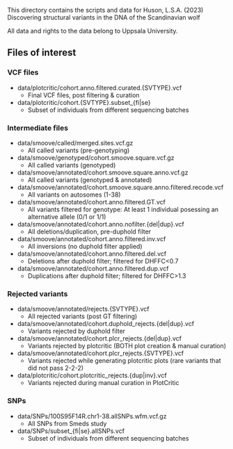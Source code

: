 This directory contains the scripts and data for
Huson, L.S.A. (2023) Discovering structural variants in the DNA of the Scandinavian wolf

All data and rights to the data belong to Uppsala University.


## Files of interest
### VCF files
- data/plotcritic/cohort.anno.filtered.curated.{SVTYPE}.vcf
    - Final VCF files, post filtering & curation
- data/plotcritic/cohort.{SVTYPE}.subset_{fi|se}
    - Subset of individuals from different sequencing batches  
### Intermediate files
- data/smoove/called/merged.sites.vcf.gz
    - All called variants (pre-genotyping)
- data/smoove/genotyped/cohort.smoove.square.vcf.gz
    - All called variants (genotyped)
- data/smoove/annotated/cohort.smoove.square.anno.vcf.gz
    - All called variants (genotyped & annotated)
- data/smoove/annotated/cohort.smoove.square.anno.filtered.recode.vcf
    - All variants on autosomes (1-38)
- data/smoove/annotated/cohort.anno.filtered.GT.vcf
    - All variants filtered for genotype: At least 1 individual posessing an alternative allele (0/1 or 1/1)
- data/smoove/annotated/cohort.anno.nofilter.{del|dup}.vcf
    - All deletions/duplication, pre-duphold filter
- data/smoove/annotated/cohort.anno.filtered.inv.vcf
    - All inversions (no duphold filter applied)
- data/smoove/annotated/cohort.anno.filtered.del.vcf
    - Deletions after duphold filter; filtered for DHFFC<0.7
- data/smoove/annotated/cohort.anno.filtered.dup.vcf
    - Duplications after duphold filter; filtered for DHFFC>1.3
### Rejected variants
- data/smoove/annotated/rejects.{SVTYPE}.vcf
    - All rejected variants (post GT filtering)
- data/smoove/annotated/cohort.duphold_rejects.{del|dup}.vcf
    - Variants rejected by duphold filter
- data/smoove/annotated/cohort.plcr_rejects.{del|dup}.vcf
    - Variants rejected by plotcritic (BOTH plot creation & manual curation)
- data/smoove/annotated/cohort.plcr_rejects.{SVTYPE}.vcf
    - Variants rejected while generating plotcritic plots (rare variants that did not pass 2-2-2)
- data/plotcritic/cohort.plotcritic_rejects.{dup|inv}.vcf
    - Variants rejected during manual curation in PlotCritic
### SNPs
- data/SNPs/100S95F14R.chr1-38.allSNPs.wfm.vcf.gz
    - All SNPs from Smeds study
- data/SNPs/subset_{fi|se}.allSNPs.vcf
    - Subset of individuals from different sequencing batches

